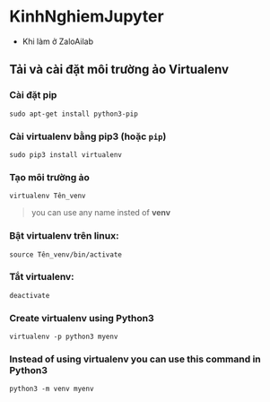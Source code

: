# KinhNghiemJupyter
- Khi làm ở ZaloAilab
## Tải và cài đặt môi trường ảo Virtualenv 
### Cài đặt **pip** 

    sudo apt-get install python3-pip

### Cài **virtualenv** bằng pip3 (hoặc `pip`)

    sudo pip3 install virtualenv 

### Tạo môi trường ảo  

    virtualenv Tên_venv 

>you can use any name insted of **venv**
  
### Bật virtualenv trên linux:    
    
    source Tên_venv/bin/activate

### Tắt virtualenv:

    deactivate

### Create virtualenv using Python3
    virtualenv -p python3 myenv

### Instead of using virtualenv you can use this command in Python3
    python3 -m venv myenv
    
